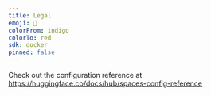 ```yaml
---
title: Legal
emoji: 🏃
colorFrom: indigo
colorTo: red
sdk: docker
pinned: false
---
```


Check out the configuration reference at https://huggingface.co/docs/hub/spaces-config-reference
